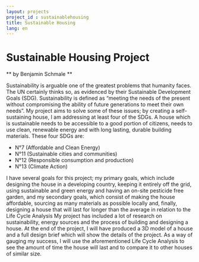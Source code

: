 ```yaml
---
layout: projects
project_id : sustainablehousing
title: Sustainable Housing
lang: en
---
```


# Sustainable Housing Project

** by Benjamin Schmale **

Sustainability is arguable one of the greatest problems that humanity faces. The UN certainly thinks so, as evidenced by their Sustainable Development Goals (SDG). Sustainability is defined as “meeting the needs of the present without compromising the ability of future generations to meet their own needs”.
My project aims to solve some of these issues; by creating a self-sustaining house, I am addressing at least four of the SDGs. A house which is sustainable needs to be accessible to a good portion of citizens, needs to use clean, renewable energy and with long lasting, durable building materials. These four SDGs are: 
* N°7  (Affordable and Clean Energy)
* N°11 (Sustainable cities and communities)
* N°12  (Responsible consumption and production)
* N°13 (Climate Action)

I have several goals for this project; my primary goals, which include designing the house in a developing country, keeping it entirely off the grid, using sustainable and green energy and having an on-site pesticide free garden, and my secondary goals, which consist of making the house affordable, sourcing as many materials as possible locally and, finally, designing a house that will last for longer than the average in relation to the Life Cycle Analysis
My project has included a lot of research on sustainability, energy sources and the process of building and designing a house. At the end of the project, I will have produced a 3D model of a house and a full design brief which will show the details of the project. As a way of gauging my success, I will use the aforementioned Life Cycle Analysis to see the amount of time the house will last and to compare it to other houses of similar size.

